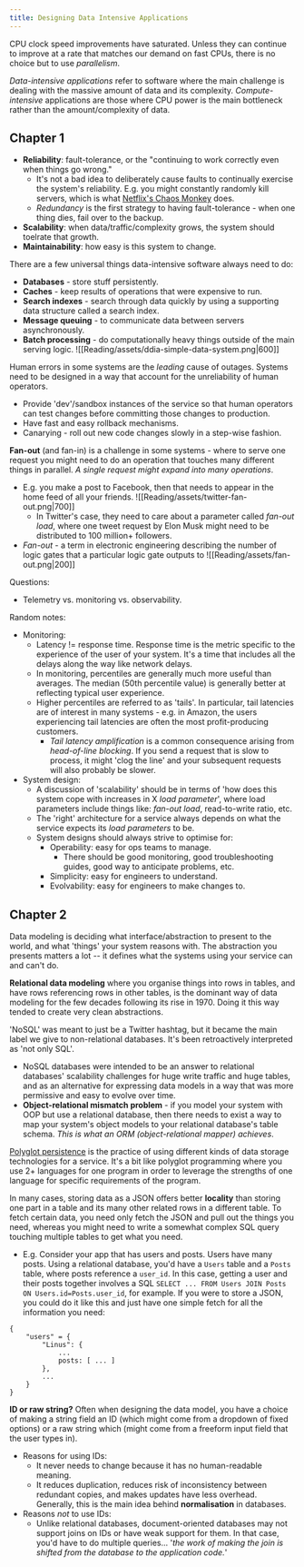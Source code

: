 ```yaml
---
title: Designing Data Intensive Applications
---
```


CPU clock speed improvements have saturated. Unless they can continue to improve at a rate that matches our demand on fast CPUs, there is no choice but to use *parallelism*.

*Data-intensive applications* refer to software where the main challenge is dealing with the massive amount of data and its complexity. *Compute-intensive* applications are those where CPU power is the main bottleneck rather than the amount/complexity of data.

## Chapter 1
- **Reliability**: fault-tolerance, or the "continuing to work correctly even when things go wrong."
	- It's not a bad idea to deliberately cause faults to continually exercise the system's reliability. E.g. you might constantly randomly kill servers, which is what [Netflix's Chaos Monkey](https://netflix.github.io/chaosmonkey/) does.
	- *Redundancy* is the first strategy to having fault-tolerance - when one thing dies, fail over to the backup.
- **Scalability**: when data/traffic/complexity grows, the system should toelrate that growth.
- **Maintainability**: how easy is this system to change.

There are a few universal things data-intensive software always need to do:
- **Databases** - store stuff persistently.
- **Caches** - keep results of operations that were expensive to run.
- **Search indexes** - search through data quickly by using a supporting data structure called a search index.
- **Message queuing** - to communicate data between servers asynchronously.
- **Batch processing** - do computationally heavy things outside of the main serving logic.
![[Reading/assets/ddia-simple-data-system.png|600]]

Human errors in some systems are the *leading* cause of outages. Systems need to be designed in a way that account for the unreliability of human operators.
- Provide 'dev'/sandbox instances of the service so that human operators can test changes before committing those changes to production.
- Have fast and easy rollback mechanisms.
- Canarying - roll out new code changes slowly in a step-wise fashion.

**Fan-out** (and fan-in) is a challenge in some systems - where to serve one request you might need to do an operation that touches many different things in parallel. *A single request might expand into many operations*.
- E.g. you make a post to Facebook, then that needs to appear in the home feed of all your friends.
	![[Reading/assets/twitter-fan-out.png|700]]
	 - In Twitter's case, they need to care about a parameter called *fan-out load*, where one tweet request by Elon Musk might need to be distributed to 100 million+ followers.
- *Fan-out* - a term in electronic engineering describing the number of logic gates that a particular logic gate outputs to
	![[Reading/assets/fan-out.png|200]]


Questions:
- Telemetry vs. monitoring vs. observability.

Random notes:
- Monitoring:
	- Latency != response time. Response time is the metric specific to the experience of the user of your system. It's a time that includes all the delays along the way like network delays.
	- In monitoring, percentiles are generally much more useful than averages. The median (50th percentile value) is generally better at reflecting typical user experience.
	- Higher percentiles are referred to as 'tails'. In particular, tail latencies are of interest in many systems - e.g. in Amazon, the users experiencing tail latencies are often the most profit-producing customers.
		- *Tail latency amplification* is a common consequence arising from *head-of-line blocking*. If you send a request that is slow to process, it might 'clog the line' and your subsequent requests will also probably be slower.
- System design:
	- A discussion of 'scalability' should be in terms of 'how does this system cope with increases in X *load parameter*', where load parameters include things like: *fan-out load*, read-to-write ratio, etc.
	- The 'right' architecture for a service always depends on what the service expects its *load parameters* to be.
	- System designs should always strive to optimise for:
		- Operability: easy for ops teams to manage.
			- There should be good monitoring, good troubleshooting guides, good way to anticipate problems, etc.
		- Simplicity: easy for engineers to understand.
		- Evolvability: easy for engineers to make changes to.
  
## Chapter 2
Data modeling is deciding what interface/abstraction to present to the world, and what 'things' your system reasons with. The abstraction you presents matters a lot -- it defines what the systems using your service can and can't do.

**Relational data modeling** where you organise things into rows in tables, and have rows referencing rows in other tables, is the dominant way of data modeling for the few decades following its rise in 1970. Doing it this way tended to create very clean abstractions.

'NoSQL' was meant to just be a Twitter hashtag, but it became the main label we give to non-relational databases. It's been retroactively interpreted as 'not only SQL'.
- NoSQL databases were intended to be an answer to relational databases' scalability challenges for huge write traffic and huge tables, and as an alternative for expressing data models in a way that was more permissive and easy to evolve over time.
- **Object-relational mismatch problem** - if you model your system with OOP but use a relational database, then there needs to exist a way to map your system's object models to your relational database's table schema. *This is what an ORM (object-relational mapper) achieves*.

[Polyglot persistence](https://en.wikipedia.org/wiki/Polyglot_persistence) is the practice of using different kinds of data storage technologies for a service. It's a bit like polyglot programming where you use 2+ languages for one program in order to leverage the strengths of one language for specific requirements of the program.

In many cases, storing data as a JSON offers better **locality** than storing one part in a table and its many other related rows in a different table. To fetch certain data, you need only fetch the JSON and pull out the things you need, whereas you might need to write a somewhat complex SQL query touching multiple tables to get what you need.
- E.g. Consider your app that has users and posts. Users have many posts. Using a relational database, you'd have a `Users` table and a `Posts` table, where posts reference a `user_id`. In this case, getting a user and their posts together involves a SQL `SELECT ... FROM Users JOIN Posts ON Users.id=Posts.user_id`, for example. If you were to store a JSON, you could do it like this and just have one simple fetch for all the information you need:
```
{
	"users" = {
		"Linus": {
			...
			posts: [ ... ]
		},
		...
	}
}
```

**ID or raw string?** Often when designing the data model, you have a choice of making a string field an ID (which might come from a dropdown of fixed options) or a raw string which (might come from a freeform input field that the user types in).
- Reasons for using IDs:
    - It never needs to change because it has no human-readable meaning.
    - It reduces duplication, reduces risk of inconsistency between redundant copies, and makes updates have less overhead. Generally, this is the main idea behind **normalisation** in databases.
- Reasons *not* to use IDs:
    - Unlike relational databases, document-oriented databases may not support joins on IDs or have weak support for them. In that case, you'd have to do multiple queries... '*the work of making the join is shifted from the database to the application code.*'

